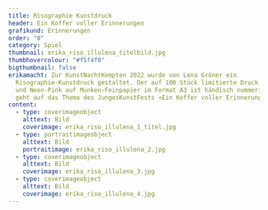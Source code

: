 ```yaml
---
title: Risographie Kunstdruck
header: Ein Koffer voller Erinnerungen
grafikund: Erinnerungen
order: "0"
category: Spiel
thumbnail: erika_riso_illulena_titelbild.jpg
thumbhovercolour: "#f5f4f0"
bigthumbnail: false
erikamacht: Zur KunstNachtKempten 2022 wurde von Lena Gröner ein
  Risographie-Kunstdruck gestaltet. Der auf 100 Stück limitierte Druck in Orange
  und Neon-Pink auf Munken-Feinpapier im Format A3 ist händisch nummeriert und
  geht auf das Thema des JungesKunstFests »Ein Koffer voller Erinnerungen« ein.
content:
  - type: coverimageobject
    alttext: Bild
    coverimage: erika_riso_illulena_1_titel.jpg
  - type: portraitimageobject
    alttext: Bild
    portraitimage: erika_riso_illulena_2.jpg
  - type: coverimageobject
    alttext: Bild
    coverimage: erika_riso_illulena_3.jpg
  - type: coverimageobject
    alttext: Bild
    coverimage: erika_riso_illulena_4.jpg
---
```

